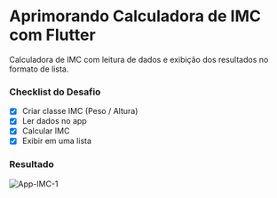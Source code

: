 # Aprimorando Calculadora de IMC com Flutter
Calculadora de IMC com leitura de dados e exibição dos resultados no formato de lista.

### Checklist do Desafio
- [x] Criar classe IMC (Peso / Altura)​
- [x] Ler dados no app​
- [x] Calcular IMC ​
- [x] Exibir em uma lista
      
### Resultado
![App-IMC-1](https://github.com/juscelinomessias/aprimorando-calculadora-imc-flutter/assets/20049294/0210a849-c7ae-4483-b394-ea2a50df099d)
